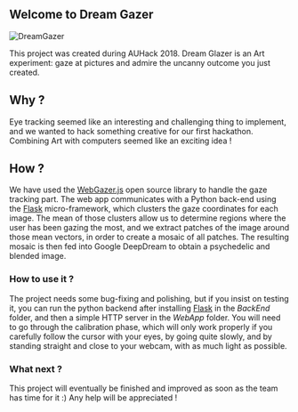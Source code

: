 ## Welcome to Dream Gazer

![DreamGazer](https://challengepost-s3-challengepost.netdna-ssl.com/photos/production/software_photos/000/631/335/datas/gallery.jpg)

This project was created during AUHack 2018. Dream Glazer is an Art experiment: gaze at pictures and admire the uncanny outcome you just created.

## Why ?

Eye tracking seemed like an interesting and challenging thing to implement, and we wanted to hack something creative for our first hackathon. Combining Art with computers seemed like an exciting idea !

## How ?

We have used the [WebGazer.js](https://webgazer.cs.brown.edu/) open source library to handle the gaze tracking part. The web app communicates with a Python back-end using the [Flask](http://flask.pocoo.org/) micro-framework, which clusters the gaze coordinates for each image. The mean of those clusters allow us to determine regions where the user has been gazing the most, and we extract patches of the image around those mean vectors, in order to create a mosaic of all patches. The resulting mosaic is then fed into Google DeepDream to obtain a psychedelic and blended image.

### How to use it ?

The project needs some bug-fixing and polishing, but if you insist on testing it, you can run the python backend after installing [Flask](http://flask.pocoo.org/) in the *BackEnd* folder, and then a simple HTTP server in the *WebApp* folder. You will need to go through the calibration phase, which will only work properly if you carefully follow the cursor with your eyes, by going quite slowly, and by standing straight and close to your webcam, with as much light as possible.


### What next ?

This project will eventually be finished and improved as soon as the team has time for it :) 
Any help will be appreciated !
